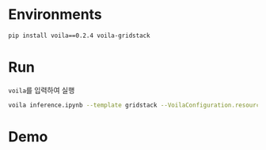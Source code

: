 # Environments

```bash
pip install voila==0.2.4 voila-gridstack
```

# Run

`voila`를 입력하여 실행

```bash
voila inference.ipynb --template gridstack --VoilaConfiguration.resources='{"gridstack": {"show_handles": True}}'
```

# Demo

